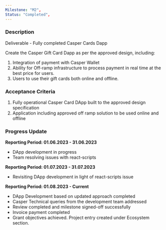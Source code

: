 ```yaml
---
Milestone: "M2",
Status: "Completed",
---
```

<!--lang:en--> 
### Description

Deliverable - Fully completed Casper Cards Dapp

Create the Casper Gift Card Dapp as per the approved design, including:
1. Integration of payment with Casper Wallet
2. Ability for Off-ramp infrastructure to process payment in real time at the best price for users.
3. Users to use their gift cards both online and offline.



### Acceptance Criteria

1. Fully operational Casper Card DApp built to the approved design specification
2. Application including approved off ramp solution to be used online and offline 


### Progress Update

**Reporting Period: 01.06.2023 - 31.06.2023**
- DApp development in progress
- Team resolving issues with react-scripts


**Reporting Period: 01.07.2023 - 31.07.2023**
- Revisiting DApp development in light of react-scripts issue

**Reporting Period: 01.08.2023 - Current**
- DApp Development based on updated approach completed
- Casper Technical queries from the development team addressed
- Review completed and milestone signed-off successfully
- Invoice payment completed
- Grant objectives achieved. Project entry created under Ecosystem section.